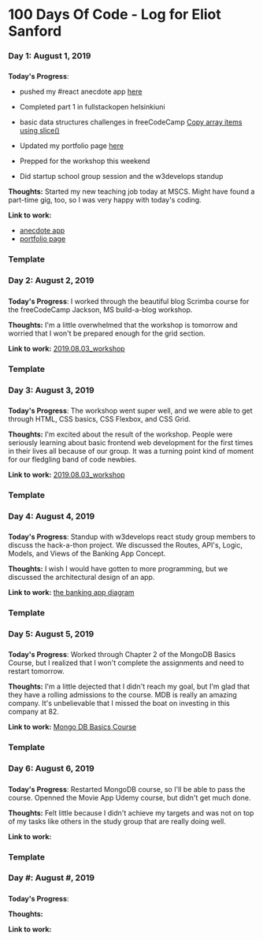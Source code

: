 # 100 Days Of Code - Log for Eliot Sanford

### Day 1: August 1, 2019
#####

**Today's Progress**: 

- pushed my #react anecdote app [here](https://github.com/techieeliot/fullstack-react-2019/tree/master/part1/c__anecdotes__)

- Completed part 1 in fullstackopen helsinkiuni

- basic data structures challenges in freeCodeCamp [Copy array items using slice()](https://learn.freecodecamp.org/javascript-algorithms-and-data-structures/basic-data-structures/copy-array-items-using-slice)

- Updated my portfolio page [here](https://techieeliot.github.io/Eliot-Sanford-Portfolio/)

- Prepped for the workshop this weekend

- Did startup school group session and the w3develops standup


**Thoughts:** Started my new teaching job today at MSCS. Might have found a part-time gig, too, so I was very happy with today's coding.

**Link to work:** 
- [anecdote app](https://github.com/techieeliot/fullstack-react-2019/tree/master/part1/c__anecdotes__)
- [portfolio page](https://techieeliot.github.io/Eliot-Sanford-Portfolio/)

### Template
### Day 2: August 2, 2019
#####

**Today's Progress**: I worked through the beautiful blog Scrimba course for the freeCodeCamp Jackson, MS build-a-blog workshop.

**Thoughts:** I'm a little overwhelmed that the workshop is tomorrow and worried that I won't be prepared enough for the grid section.

**Link to work:** <a href="https://github.com/freecodecampjxn/presentations/tree/master/2019.08.03_workshop">2019.08.03_workshop</a>

### Template
### Day 3: August 3, 2019
#####

**Today's Progress**: The workshop went super well, and we were able to get through HTML, CSS basics, CSS Flexbox, and CSS Grid.

**Thoughts:** I'm excited about the result of the workshop. People were seriously learning about basic frontend web development for the first times in their lives all because of our group. It was a turning point kind of moment for our fledgling band of code newbies. 

**Link to work:** <a href="https://github.com/freecodecampjxn/presentations/tree/master/2019.08.03_workshop">2019.08.03_workshop</a>

### Template
### Day 4: August 4, 2019
#####

**Today's Progress**: Standup with w3develops react study group members to discuss the hack-a-thon project. We discussed the Routes, API's, Logic, Models, and Views of the Banking App Concept.

**Thoughts:** I wish I would have gotten to more programming, but we discussed the architectural design of an app.

**Link to work:** <a href="https://www.figma.com/file/dY4xftp2SWPpqBkEZcVQau/banking-direct-deposit-app?node-id=0%3A244">the banking app diagram</a>

### Template
### Day 5: August 5, 2019
#####

**Today's Progress**: Worked through Chapter 2 of the MongoDB Basics Course, but I realized that I won't complete the assignments and need to restart tomorrow.

**Thoughts:** I'm a little dejected that I didn't reach my goal, but I'm glad that they have a rolling admissions to the course. MDB is really an amazing company. It's unbelievable that I missed the boat on investing in this company at 82. 

**Link to work:** <a href="
https://university.mongodb.com/courses/M001/about">Mongo DB Basics Course</a>

### Template
### Day 6: August 6, 2019
#####

**Today's Progress**: Restarted MongoDB course, so I'll be able to pass the course. Openned the Movie App Udemy course, but didn't get much done.

**Thoughts:** Felt little because I didn't achieve my targets and was not on top of my tasks like others in the study group that are really doing well. 

**Link to work:** <a href="#"></a>

### Template
### Day #: August #, 2019
#####

**Today's Progress**: 

**Thoughts:** 

**Link to work:** <a href="#"></a>
